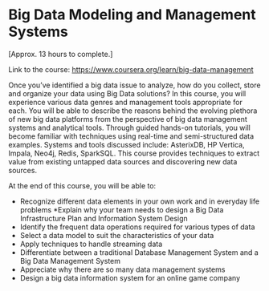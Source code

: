 # Big Data Modeling and Management Systems

[Approx. 13 hours to complete.]

Link to the course: https://www.coursera.org/learn/big-data-management

Once you’ve identified a big data issue to analyze, how do you collect, store and organize your data using Big Data solutions?  In this course, you will experience various data genres and management tools appropriate for each.  You will be able to describe the reasons behind the evolving plethora of new big data platforms from the perspective of big data management systems and analytical tools.  Through guided hands-on tutorials, you will become familiar with techniques using real-time and semi-structured data examples.  Systems and tools discussed include: AsterixDB, HP Vertica, Impala, Neo4j, Redis, SparkSQL. This course provides techniques to extract value from existing untapped data sources and discovering new data sources.

At the end of this course, you will be able to:
* Recognize different data elements in your own work and in everyday life problems
*Explain why your team needs to design a Big Data Infrastructure Plan and Information System Design
* Identify the frequent data operations required for various types of data
* Select a data model to suit the characteristics of your data
* Apply techniques to handle streaming data
* Differentiate between a traditional Database Management System and a Big Data Management System
* Appreciate why there are so many data management systems
* Design a big data information system for an online game company